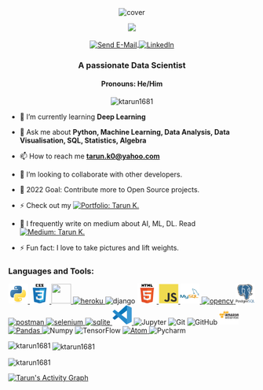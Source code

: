 <div align="center">
<img width="100%" height = "250px" src="https://cdn.pixabay.com/photo/2018/01/14/23/12/nature-3082832_1280.jpg" alt="cover" />
</div>
<p align="center"><img src=https://readme-typing-svg.herokuapp.com?font=monospace&color=%23259076&size=26&lines=Hello+%F0%9F%91%8B%2C+This+is+Tarun+K.></p>

<p align="center">
  <a href="mailto:tarun.k0@yahoo.com" target="blank">
    <img align="center" bg-color= #0d7193 width="26px" src="https://cdn.jsdelivr.net/npm/simple-icons@3.13.0/icons/gmail.svg" alt="Send E-Mail">
  </a>

  <a href="https://www.linkedin.com/in/ktarun1681/" target="blank">
    <img align="center" width="26px" src="https://cdn.jsdelivr.net/gh/devicons/devicon/icons/linkedin/linkedin-original.svg" alt="LinkedIn">
  </a>
<!--   [![Linkedin: Tarun K.](https://img.shields.io/badge/-Tarun%20K.-blue?style=flat-square&logo=Linkedin&logoColor=white&link=https://www.linkedin.com/in/ktarun1681/)](https://www.linkedin.com/in/ktarun1681/) -->
<!--   https://img.shields.io/badge/-Tarun%20K.%7C%20LinkedIn-blue?style=flat-square&logo=linkedin&logoColor=white&link=https://www.linkedin.com/in/ktarun1681/ -->
<!--     [![Port Folio: Tarun K.](https://img.shields.io/badge/-Tarun%20K.-blue?style=flat-square&logo=Linkedin&logoColor=white&link=https://ktarun1681.github.io)](https://https://ktarun1681.github.io) -->
</p>
<!-- <img align='left' src="https://miro.medium.com/max/680/1*IRGHmiGsa16stedQvIaZfw.gif" width="400">
 -->

<h3 align="center">A passionate Data Scientist</h3>
<h4 align="center">Pronouns: He/Him</h4>

<p align="center"> <img src="https://komarev.com/ghpvc/?username=ktarun1681&label=Profile%20views&color=0e75b6&style=flat" alt="ktarun1681" /> </p>

<!-- <p align="center"> <a href="https://github.com/ryo-ma/github-profile-trophy"><img src="https://github-profile-trophy.vercel.app/?username=ktarun1681" alt="ktarun1681" /></a> </p> -->

- 🌱 I’m currently learning **Deep Learning**

- 💬 Ask me about **Python, Machine Learning, Data Analysis, Data Visualisation, SQL, Statistics, Algebra**

- 📫 How to reach me **tarun.k0@yahoo.com**
- 👯 I’m looking to collaborate with other developers.
- 🥅 2022 Goal: Contribute more to Open Source projects.
- ⚡ Check out my [![Portfolio: Tarun K.](https://img.shields.io/badge/-Tarun%20K.%7CPortfolio-darkgreen?style=flat-square&logo=github&logoColor=white&link=https://ktarun1681.github.io)](https://ktarun1681.github.io)
- 💬  I frequently write on medium about AI, ML, DL. Read [![Medium: Tarun K.](https://img.shields.io/badge/-Tarun%20K.%7CBlogs-blue?style=flat-square&logo=medium&logoColor=white&link=https://medium.com/@ktarun1681)](https://medium.com/@ktarun1681)
- ⚡ Fun fact: I love to take pictures and lift weights.


<h3 align="left">Languages and Tools:</h3>
<p align="left">
<a href="https://www.python.org" target="_blank"> <img src="https://raw.githubusercontent.com/devicons/devicon/master/icons/python/python-original.svg" alt="python" width="40" height="40"/> </a>
<a href="https://www.w3schools.com/css/" target="_blank"> <img src="https://raw.githubusercontent.com/devicons/devicon/master/icons/css3/css3-original-wordmark.svg" alt="css3" width="40" height="40"/> </a>  
 <a href="https://flask.palletsprojects.com/" target="_blank"> <img src="https://cdn.jsdelivr.net/gh/devicons/devicon/icons/flask/flask-original-wordmark.svg" width="40" height="40"/> </a> <a href="https://heroku.com" target="_blank"> <img src="https://www.vectorlogo.zone/logos/heroku/heroku-icon.svg" alt="heroku" width="40" height="40"/> </a>
<img src="https://cdn.jsdelivr.net/gh/devicons/devicon/icons/django/django-original.svg" alt="django" width="40" height="40" />  
 <a href="https://www.w3.org/html/" target="_blank"> <img src="https://raw.githubusercontent.com/devicons/devicon/master/icons/html5/html5-original-wordmark.svg" alt="html5" width="40" height="40"/> </a> 
 <a href="https://developer.mozilla.org/en-US/docs/Web/JavaScript" target="_blank"> <img src="https://raw.githubusercontent.com/devicons/devicon/master/icons/javascript/javascript-original.svg" alt="javascript" width="40" height="40"/> </a> 
 <a href="https://www.mysql.com/" target="_blank"> <img src="https://raw.githubusercontent.com/devicons/devicon/master/icons/mysql/mysql-original-wordmark.svg" alt="mysql" width="40" height="40"/> </a> 
<a href="https://opencv.org/" target="_blank"> <img src="https://www.vectorlogo.zone/logos/opencv/opencv-icon.svg" alt="opencv" width="40" height="40"/> </a> 
<a href="https://www.postgresql.org" target="_blank"> <img src="https://raw.githubusercontent.com/devicons/devicon/master/icons/postgresql/postgresql-original-wordmark.svg" alt="postgresql" width="40" height="40"/> </a> <a href="https://postman.com" target="_blank"> <img src="https://www.vectorlogo.zone/logos/getpostman/getpostman-icon.svg" alt="postman" width="40" height="40"/> </a>   <a href="https://www.selenium.dev" target="_blank"> <img src="https://raw.githubusercontent.com/detain/svg-logos/780f25886640cef088af994181646db2f6b1a3f8/svg/selenium-logo.svg" alt="selenium" width="40" height="40"/> </a> <a href="https://www.sqlite.org/" target="_blank"> <img src="https://www.vectorlogo.zone/logos/sqlite/sqlite-icon.svg" alt="sqlite" width="40" height="40"/>
<a href="https://code.visualstudio.com/" target="_blank"> <img src="https://raw.githubusercontent.com/devicons/devicon/master/icons/vscode/vscode-original.svg" alt="VSCode" width="40" height="40"/> </a>
<img src="https://cdn.jsdelivr.net/gh/devicons/devicon/icons/jupyter/jupyter-original-wordmark.svg"alt="Jupyter" width="40" height="40" />
<img src="https://cdn.jsdelivr.net/gh/devicons/devicon/icons/git/git-plain-wordmark.svg" alt="Git" width="40" height="40" />
<img src="https://cdn.jsdelivr.net/gh/devicons/devicon/icons/github/github-original-wordmark.svg" alt ="GitHub" width = "40" height="40" />
<a href="https://aws.amazon.com" target="_blank"> <img src="https://raw.githubusercontent.com/devicons/devicon/master/icons/amazonwebservices/amazonwebservices-original-wordmark.svg" alt="aws" width="40" height="40"/> </a>
<a href= "https://pandas.pydata.org/docs"> <img src="https://cdn.jsdelivr.net/gh/devicons/devicon/icons/pandas/pandas-original-wordmark.svg" alt ="Pandas" width = "40" height="40"/> </a>
<img src="https://cdn.jsdelivr.net/gh/devicons/devicon/icons/numpy/numpy-original-wordmark.svg" alt ="Numpy" width = "40" height="40"/>
<img src="https://cdn.jsdelivr.net/gh/devicons/devicon/icons/tensorflow/tensorflow-original.svg" alt ="TensorFlow" width = "40" height="40" />
<a href = "https://atom.io/"> <img src="https://cdn.jsdelivr.net/gh/devicons/devicon/icons/atom/atom-original.svg" alt ="Atom" width = "40" height="40" /> </a>
  <img src="https://cdn.jsdelivr.net/gh/devicons/devicon/icons/pycharm/pycharm-original.svg" alt ="Pycharm" width = "40" height="40" />
  
</p>

<p><img align="left" src="https://github-readme-stats.vercel.app/api/top-langs?username=ktarun1681&show_icons=true&locale=en&layout=compact&theme=gotham" alt="ktarun1681" /></p>

<p>&nbsp;<img align="center" src="https://github-readme-stats.vercel.app/api?username=ktarun1681&show_icons=true&locale=en&theme=gotham" alt="ktarun1681" /></p>

<p><img align="center" src="https://github-readme-streak-stats.herokuapp.com/?user=ktarun1681&theme=gotham" alt="ktarun1681" /></p>

<a href="https://github.com/ashutosh00710/github-readme-activity-graph"><img alt="Tarun's Activity Graph" src="https://activity-graph.herokuapp.com/graph?username=ktarun1681&bg_color=0d1117&color=00916d&line=2aa788&point=FFFFFF&hide_border=true" /></a>

